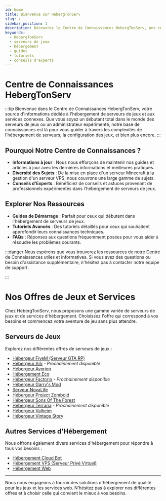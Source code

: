 ```yaml
---
id: home
title: Bienvenue sur HebergTonServ
slug: /
sidebar_position: 1
description: Découvrez le Centre de Connaissances HebergTonServ, une ressource complète pour tout ce qui concerne l'hébergement de serveurs de jeux et les services associés. Parfait pour les débutants et les administrateurs expérimentés, notre base de connaissances offre des guides, des astuces et des conseils pour une gestion efficace de votre serveur.
keywords:
  - HebergTonServ
  - serveurs de jeux
  - hébergement
  - guides
  - tutoriels
  - conseils d'experts
---
```


# Centre de Connaissances HebergTonServ
:::tip Bienvenue dans le Centre de Connaissances HebergTonServ, votre source d'informations dédiée à l'hébergement de serveurs de jeux et aux services connexes. Que vous soyez un débutant total dans le monde des serveurs de jeux ou un administrateur expérimenté, notre base de connaissances est là pour vous guider à travers les complexités de l'hébergement de serveurs, la configuration des jeux, et bien plus encore.
:::


## Pourquoi Notre Centre de Connaissances ?

- **Informations à jour** : Nous nous efforçons de maintenir nos guides et articles à jour avec les dernières informations et meilleures pratiques.
- **Diversité des Sujets** : De la mise en place d'un serveur Minecraft à la gestion d'un serveur VPS, nous couvrons une large gamme de sujets.
- **Conseils d'Experts** : Bénéficiez de conseils et astuces provenant de professionnels expérimentés dans l'hébergement de serveurs de jeux.

## Explorer Nos Ressources

- **Guides de Démarrage** : Parfait pour ceux qui débutent dans l'hébergement de serveurs de jeux.
- **Tutoriels Avancés** : Des tutoriels détaillés pour ceux qui souhaitent approfondir leurs connaissances techniques.
- **FAQs** : Réponses aux questions fréquemment posées pour vous aider à résoudre les problèmes courants.

:::danger Nous espérons que vous trouverez les ressources de notre Centre de Connaissances utiles et informatives. Si vous avez des questions ou besoin d'assistance supplémentaire, n'hésitez pas à contacter notre équipe de support.

:::

# Nos Offres de Jeux et Services

Chez HebergTonServ, nous proposons une gamme variée de serveurs de jeux et de services d'hébergement. Choisissez l'offre qui correspond à vos besoins et commencez votre aventure de jeu sans plus attendre.

## Serveurs de Jeux

Explorez nos différentes offres de serveurs de jeux :

- [Hébergeur FiveM (Serveur GTA RP)](https://hebergtonserv.com/fivem)
- [Hébergeur Ark](https://hebergtonserv.com/offres/ark) - _Prochainement disponible_
- [Hébergeur Avorion](https://hebergtonserv.com/offres/avorion)
- [Hébergement Eco](https://hebergtonserv.com/offres/eco)
- [Hébergeur Factorio](https://hebergtonserv.com/offres/factorio) - _Prochainement disponible_
- [Hébergeur Garry's Mod](https://hebergtonserv.com/offres/gmod)
- [Serveur NovaLife](https://hebergtonserv.com/offres/novalife)
- [Hébergeur Project Zomboid](https://hebergtonserv.com/offres/projectzomboid)
- [Hébergeur Sons Of The Forest](https://hebergtonserv.com/offres/sonsoftheforest)
- [Hébergeur Terraria](https://hebergtonserv.com/offres/terraria) - _Prochainement disponible_
- [Hébergeur Valheim](https://hebergtonserv.com/offres/valheim)
- [Hébergeur Vintage Story](https://hebergtonserv.com/offres/vintage)

## Autres Services d'Hébergement

Nous offrons également divers services d'hébergement pour répondre à tous vos besoins :

- [Hébergement Cloud Bot](https://hebergtonserv.com/offres/bot-hosting)
- [Hébergement VPS (Serveur Privé Virtuel)](https://hebergtonserv.com/offres/virtual-private-server)
- [Hébergement Web](https://hebergtonserv.com/offres/web-hosting)

---

Nous nous engageons à fournir des solutions d'hébergement de qualité pour les jeux et les services web. N'hésitez pas à explorer nos différentes offres et à choisir celle qui convient le mieux à vos besoins.